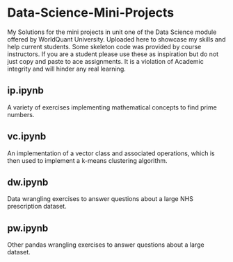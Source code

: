 # Data-Science-Mini-Projects
My Solutions for the mini projects in unit one of the Data Science module offered by WorldQuant University. Uploaded here to showcase my skills and help current students. Some skeleton code was provided by course instructors. If you are a student please use these as inspiration but do not just copy and paste to ace assignments. It is a violation of Academic integrity and will hinder any real learning.

## ip.ipynb
A variety of exercises implementing mathematical concepts to find prime numbers.

## vc.ipynb
An implementation of a vector class and associated operations, which is then used to implement a k-means clustering algorithm. 

## dw.ipynb
Data wrangling exercises to answer questions about a large NHS prescription dataset.

## pw.ipynb
Other pandas wrangling exercises to answer questions about a large dataset.
